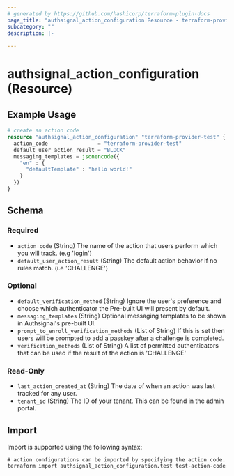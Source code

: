 ```yaml
---
# generated by https://github.com/hashicorp/terraform-plugin-docs
page_title: "authsignal_action_configuration Resource - terraform-provider-authsignal"
subcategory: ""
description: |-
  
---
```


# authsignal_action_configuration (Resource)



## Example Usage

```terraform
# create an action code
resource "authsignal_action_configuration" "terraform-provider-test" {
  action_code                = "terraform-provider-test"
  default_user_action_result = "BLOCK"
  messaging_templates = jsonencode({
    "en" : {
      "defaultTemplate" : "hello world!"
    }
  })
}
```

<!-- schema generated by tfplugindocs -->
## Schema

### Required

- `action_code` (String) The name of the action that users perform which you will track. (e.g 'login')
- `default_user_action_result` (String) The default action behavior if no rules match. (i.e 'CHALLENGE')

### Optional

- `default_verification_method` (String) Ignore the user's preference and choose which authenticator the Pre-built UI will present by default.
- `messaging_templates` (String) Optional messaging templates to be shown in Authsignal's pre-built UI.
- `prompt_to_enroll_verification_methods` (List of String) If this is set then users will be prompted to add a passkey after a challenge is completed.
- `verification_methods` (List of String) A list of permitted authenticators that can be used if the result of the action is 'CHALLENGE'

### Read-Only

- `last_action_created_at` (String) The date of when an action was last tracked for any user.
- `tenant_id` (String) The ID of your tenant. This can be found in the admin portal.

## Import

Import is supported using the following syntax:

```shell
# action configurations can be imported by specifying the action code.
terraform import authsignal_action_configuration.test test-action-code
```

